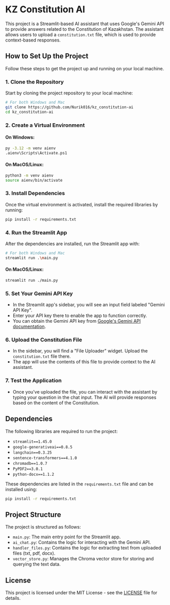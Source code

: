 
# KZ Constitution AI

This project is a Streamlit-based AI assistant that uses Google's Gemini API to provide answers related to the Constitution of Kazakhstan. The assistant allows users to upload a `constitution.txt` file, which is used to provide context-based responses.

## How to Set Up the Project

Follow these steps to get the project up and running on your local machine.

### 1. Clone the Repository
Start by cloning the project repository to your local machine:

```bash
# For both Windows and Mac
git clone https://github.com/Nurik016/kz_constitution-ai
cd kz_constitution-ai
```

### 2. Create a Virtual Environment

#### On Windows:
```bash
py -3.12 -m venv aienv
.aienv\Scripts\Activate.ps1
```

#### On MacOS/Linux:
```bash
python3 -m venv aienv
source aienv/bin/activate
```

### 3. Install Dependencies
Once the virtual environment is activated, install the required libraries by running:

```bash
pip install -r requirements.txt
```

### 4. Run the Streamlit App
After the dependencies are installed, run the Streamlit app with:

```bash
# For both Windows and Mac
streamlit run .\main.py
```

#### On MacOS/Linux:
```bash
streamlit run ./main.py
```

### 5. Set Your Gemini API Key
- In the Streamlit app's sidebar, you will see an input field labeled "Gemini API Key". 
- Enter your API key there to enable the app to function correctly. 
- You can obtain the Gemini API key from [Google's Gemini API documentation](https://developers.google.com/generative-ai).

### 6. Upload the Constitution File
- In the sidebar, you will find a "File Uploader" widget. Upload the `constitution.txt` file there. 
- The app will use the contents of this file to provide context to the AI assistant.

### 7. Test the Application
- Once you've uploaded the file, you can interact with the assistant by typing your question in the chat input. The AI will provide responses based on the content of the Constitution.

## Dependencies
The following libraries are required to run the project:

- `streamlit==1.45.0`
- `google-generativeai==0.8.5`
- `langchain==0.3.25`
- `sentence-transformers==4.1.0`
- `chromadb==1.0.7`
- `PyPDF2==3.0.1`
- `python-docx==1.1.2`

These dependencies are listed in the `requirements.txt` file and can be installed using:

```bash
pip install -r requirements.txt
```

## Project Structure

The project is structured as follows:

- `main.py`: The main entry point for the Streamlit app.
- `ai_chat.py`: Contains the logic for interacting with the Gemini API.
- `handler_files.py`: Contains the logic for extracting text from uploaded files (txt, pdf, docx).
- `vector_store.py`: Manages the Chroma vector store for storing and querying the text data.

## License
This project is licensed under the MIT License - see the [LICENSE](LICENSE) file for details.
